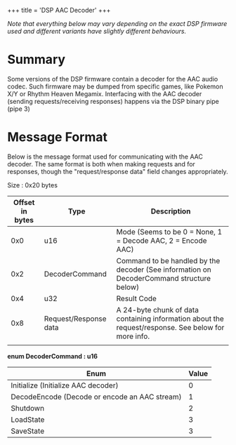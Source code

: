 +++
title = 'DSP AAC Decoder'
+++

*Note that everything below may vary depending on the exact DSP firmware
used and different variants have slightly different behaviours.*

# Summary

Some versions of the DSP firmware contain a decoder for the AAC audio
codec. Such firmware may be dumped from specific games, like Pokemon X/Y
or Rhythm Heaven Megamix. Interfacing with the AAC decoder (sending
requests/receiving responses) happens via the DSP binary pipe (pipe 3)

# Message Format

Below is the message format used for communicating with the AAC decoder.
The same format is both when making requests and for responses, though
the "request/response data" field changes appropriately.

Size : 0x20 bytes

| Offset in bytes | Type                  | Description                                                                                         |
|-----------------|-----------------------|-----------------------------------------------------------------------------------------------------|
| 0x0             | u16                   | Mode (Seems to be 0 = None, 1 = Decode AAC, 2 = Encode AAC)                                         |
| 0x2             | DecoderCommand        | Command to be handled by the decoder (See information on DecoderCommand structure below)            |
| 0x4             | u32                   | Result Code                                                                                         |
| 0x8             | Request/Response data | A 24-byte chunk of data containing information about the request/response. See below for more info. |
|                 |                       |                                                                                                     |

**enum DecoderCommand : u16**

| Enum                                          | Value |
|-----------------------------------------------|-------|
| Initialize (Initialize AAC decoder)           | 0     |
| DecodeEncode (Decode or encode an AAC stream) | 1     |
| Shutdown                                      | 2     |
| LoadState                                     | 3     |
| SaveState                                     | 3     |
